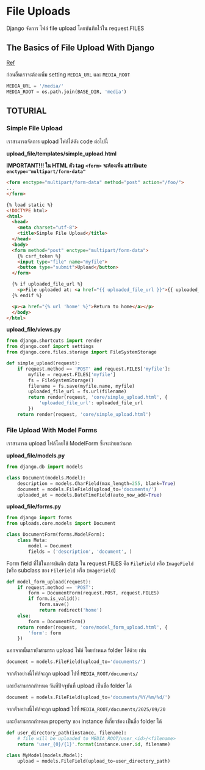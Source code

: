 # File Uploads

Django จัดการ ไฟล์ file upload โดยบันทึกไว้ใน request.FILES 

## The Basics of File Upload With Django

[Ref](https://simpleisbetterthancomplex.com/tutorial/2016/08/01/how-to-upload-files-with-django.html)

ก่อนอื่นเราจะต้องเพิ่ม setting `MEDIA_URL` และ `MEDIA_ROOT`

```python
MEDIA_URL = '/media/'
MEDIA_ROOT = os.path.join(BASE_DIR, 'media')
```

## TOTURIAL

### Simple File Upload

เราสามารถจัดการ upload ไฟล์ได้ดัง code ต่อไปนี้

**upload_file/templates/simple_upload.html**

**IMPORTANT!!! ใน HTML ตัว tag `<form>` จะต้องเพิ่ม attribute `enctype="multipart/form-data"`**

```html
<form enctype="multipart/form-data" method="post" action="/foo/">
...
</form>
```

```html
{% load static %}
<!DOCTYPE html>
<html>
  <head>
    <meta charset="utf-8">
    <title>Simple File Upload</title>
  </head>
  <body>
  <form method="post" enctype="multipart/form-data">
    {% csrf_token %}
    <input type="file" name="myfile">
    <button type="submit">Upload</button>
  </form>

  {% if uploaded_file_url %}
    <p>File uploaded at: <a href="{{ uploaded_file_url }}">{{ uploaded_file_url }}</a></p>
  {% endif %}

  <p><a href="{% url 'home' %}">Return to home</a></p>
  </body>
</html>
```

**upload_file/views.py**

```python
from django.shortcuts import render
from django.conf import settings
from django.core.files.storage import FileSystemStorage

def simple_upload(request):
    if request.method == 'POST' and request.FILES['myfile']:
        myfile = request.FILES['myfile']
        fs = FileSystemStorage()
        filename = fs.save(myfile.name, myfile)
        uploaded_file_url = fs.url(filename)
        return render(request, 'core/simple_upload.html', {
            'uploaded_file_url': uploaded_file_url
        })
    return render(request, 'core/simple_upload.html')
```

### File Upload With Model Forms

เราสามารถ upload ไฟล์โดยใช้ ModelForm ซึ่งจะง่ายกว่ามาก

**upload_file/models.py**

```python
from django.db import models

class Document(models.Model):
    description = models.CharField(max_length=255, blank=True)
    document = models.FileField(upload_to='documents/')
    uploaded_at = models.DateTimeField(auto_now_add=True)
```

**upload_file/forms.py**

```python
from django import forms
from uploads.core.models import Document

class DocumentForm(forms.ModelForm):
    class Meta:
        model = Document
        fields = ('description', 'document', )
```

Form field ที่ใช้ในการบันทึก data ใน request.FILES คือ `FileField` หรือ `ImageField` (หรือ subclass ของ `FileField` หรือ `ImageField`)

```python
def model_form_upload(request):
    if request.method == 'POST':
        form = DocumentForm(request.POST, request.FILES)
        if form.is_valid():
            form.save()
            return redirect('home')
    else:
        form = DocumentForm()
    return render(request, 'core/model_form_upload.html', {
        'form': form
    })
```

นอกจากนั้นเรายังสามารถ upload ไฟล์ โดยกำหนด folder ได้ด้วย เช่น

```python
document = models.FileField(upload_to='documents/')
```

จากตัวอย่างนี้ไฟล์จะถูก upload ไปที่ `MEDIA_ROOT/documents/`

และยังสามารถกำหนด วันที่ปัจจุบันที่ upload เป็นชื่อ folder ได้

```python
document = models.FileField(upload_to='documents/%Y/%m/%d/')
```

จากตัวอย่างนี้ไฟล์จะถูก upload ไปที่ `MEDIA_ROOT/documents/2025/09/20`

และยังสามารถกำหนด property ของ instance ที่เกี่ยวข้อง เป็นชื่อ folder ได้

```python
def user_directory_path(instance, filename):
    # file will be uploaded to MEDIA_ROOT/user_<id>/<filename>
    return 'user_{0}/{1}'.format(instance.user.id, filename)

class MyModel(models.Model):
    upload = models.FileField(upload_to=user_directory_path)
```